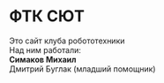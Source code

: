 <h1>ФТК СЮТ</h1>
Это сайт клуба робототехники<br>
Над ним работали:<br>
<b>Симаков Михаил</b><br>
Дмитрий Буглак (младший помощник)